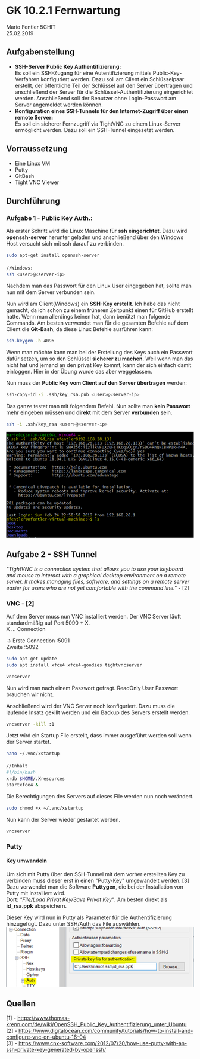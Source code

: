 # GK 10.2.1 Fernwartung
Mario Fentler 5CHIT  
25.02.2019  

## Aufgabenstellung
- __SSH-Server Public Key Authentifizierung:__  
Es soll ein SSH-Zugang für eine Autentifizierung mittels Public-Key-Verfahren konfiguriert werden. Dazu soll am Client ein Schlüsselpaar erstellt, der öffentliche Teil der Schlüssel auf den Server übertragen und anschließend der Server für die Schlüssel-Authentifizierung eingerichtet werden. Anschließend soll der Benutzer ohne Login-Passwort am Server angemeldet werden können.  
- __Konfiguration eines SSH-Tunnels für den Internet-Zugriff über einen remote Server:__  
Es soll ein sicherer Fernzugriff via TightVNC zu einem Linux-Server ermöglicht werden. Dazu soll ein SSH-Tunnel eingesetzt werden.

## Vorraussetzung
- Eine Linux VM  
- Putty
- GitBash
- Tight VNC Viewer

## Durchführung
### Aufgabe 1 - Public Key Auth.:
Als erster Schritt wird die Linux Maschine für __ssh eingerichtet__. Dazu wird __openssh-server__ herunter geladen und anschließend über den Windows Host versucht sich mit ssh darauf zu verbinden.  
```bash
sudo apt-get install openssh-server

//Windows:
ssh <user>@<server-ip>
```
Nachdem man das Passwort für den Linux User eingegeben hat, sollte man nun mit dem Server verbunden sein.  

Nun wird am Client(Windows) ein __SSH-Key erstellt__. Ich habe das nicht gemacht, da ich schon zu einem früheren Zeitpunkt einen für GitHub erstellt hatte. Wenn man allerdings keinen hat, dann benützt man folgende Commands. Am besten verwendet man für die gesamten Befehle auf dem Client die __Git-Bash__, da diese Linux Befehle ausführen kann:  
```bash
ssh-keygen -b 4096
```
Wenn man möchte kann man bei der Erstellung des Keys auch ein Passwort dafür setzen, um so den Schlüssel __sicherer zu machen__. Weil wenn man das nicht hat und jemand an den privat Key kommt, kann der sich einfach damit einloggen. Hier in der Übung wurde das aber weggelassen.  

Nun muss der __Public Key vom Client auf den Server übertragen__ werden:  
```bash
ssh-copy-id -i .ssh/key_rsa.pub <user>@<server-ip>
```

Das ganze testet man mit folgendem Befehl. Nun sollte man __kein Passwort__ mehr eingeben müssen und __direkt__ mit dem Server __verbunden__ sein.  
```bash
ssh -i .ssh/key_rsa <user>@<server-ip>
```
![Ergebnis SSH-Connection](erg.PNG)

## Aufgabe 2 - SSH Tunnel
_"TightVNC is a connection system that allows you to use your keyboard and mouse to interact with a graphical desktop environment on a remote server. It makes managing files, software, and settings on a remote server easier for users who are not yet comfortable with the command line."_ - [2]

### VNC - [2]
Auf dem Server muss nun VNC installiert werden. Der VNC Server läuft standardmäßig auf Port 5090 + X.  
X ... Connection  

-> Erste Connection :5091  
Zweite :5092
```bash
sudo apt-get update
sudo apt install xfce4 xfce4-goodies tightvncserver
```
```bash
vncserver
```
Nun wird man nach einem Passwort gefragt. ReadOnly User Passwort brauchen wir nicht.

Anschließend wird der VNC Server noch konfiguriert. Dazu muss die laufende Insatz gekillt werden und ein Backup des Servers erstellt werden.  
```bash 
vncserver -kill :1
```
Jetzt wird ein Startup File erstellt, dass immer ausgeführt werden soll wenn der Server startet.  
```bash
nano ~/.vnc/xstartup

//Inhalt
#!/bin/bash
xrdb $HOME/.Xresources
startxfce4 &
```
Die Berechtigungen des Servers auf dieses File werden nun noch verändert.
```bash
sudo chmod +x ~/.vnc/xstartup
```

Nun kann der Server wieder gestartet werden.
```bash
vncserver
```
### Putty
#### Key umwandeln
Um sich mit Putty über den SSH-Tunnel mit dem vorher erstellten Key zu verbinden muss dieser erst in einen "Putty-Key" umgewandelt werden. [3]  
Dazu verwendet man die Software __Puttygen__, die bei der Installation von Putty mit installiert wird.  
Dort: _"File/Load Privat Key/Save Privat Key"_. Am besten direkt als __id_rsa.ppk__ abspeichern.  

Dieser Key wird nun in Putty als Parameter für die Authentifizierung hinzugefügt. Dazu unter SSH/Auth das File auswählen.  
![Key-Auth](puttyKey.PNG)

## Quellen
[1] - https://www.thomas-krenn.com/de/wiki/OpenSSH_Public_Key_Authentifizierung_unter_Ubuntu  
[2] - https://www.digitalocean.com/community/tutorials/how-to-install-and-configure-vnc-on-ubuntu-16-04  
[3] - https://www.cnx-software.com/2012/07/20/how-use-putty-with-an-ssh-private-key-generated-by-openssh/  